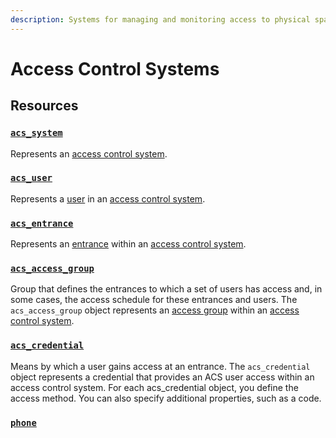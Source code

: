 ```yaml
---
description: Systems for managing and monitoring access to physical spaces
---
```


# Access Control Systems

## Resources

### [`acs_system`](./systems/README.md#acs_system)
Represents an [access control system](https://docs.seam.co/latest/capability-guides/access-systems).

### [`acs_user`](./users/README.md#acs_user)
Represents a [user](https://docs.seam.co/latest/capability-guides/access-systems/user-management) in an [access control system](https://docs.seam.co/latest/capability-guides/access-systems).

### [`acs_entrance`](./entrances/README.md#acs_entrance)
Represents an [entrance](../../capability-guides/access-systems/retrieving-entrance-details.md) within an [access control system](https://docs.seam.co/latest/capability-guides/access-systems).

### [`acs_access_group`](./access_groups/README.md#acs_access_group)
Group that defines the entrances to which a set of users has access and, in some cases, the access schedule for these entrances and users.
The `acs_access_group` object represents an [access group](https://docs.seam.co/latest/capability-guides/access-systems/assigning-users-to-access-groups) within an [access control system](https://docs.seam.co/latest/capability-guides/access-systems).

### [`acs_credential`](./credentials/README.md#acs_credential)
Means by which a user gains access at an entrance. The `acs_credential` object represents a credential that provides an ACS user access within an access control system. For each acs_credential object, you define the access method. You can also specify additional properties, such as a code.

### [`phone`](./phones/README.md#phone)


